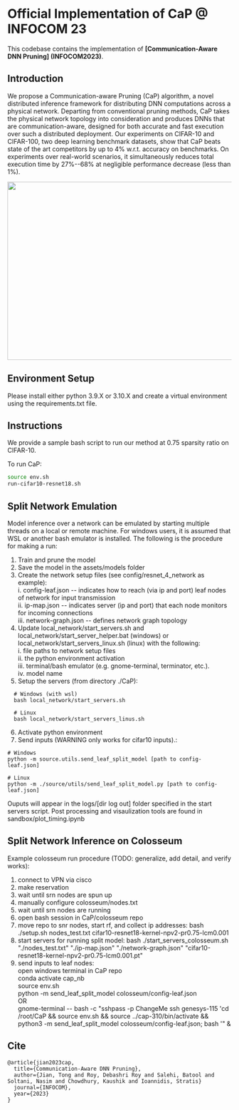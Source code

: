 # Official Implementation of CaP @ INFOCOM 23

This codebase contains the implementation of **[Communication-Aware DNN Pruning] (INFOCOM2023)**.

## Introduction
We propose a Communication-aware Pruning (CaP) algorithm, a novel distributed inference framework for distributing DNN computations across a physical network. 
Departing from conventional pruning methods, CaP takes the physical network topology into consideration and produces DNNs that are communication-aware, designed for both accurate and fast execution over such a distributed deployment. 
Our experiments on CIFAR-10 and CIFAR-100, two deep learning benchmark datasets, show that CaP beats state of the art competitors by up to 4% w.r.t. accuracy on benchmarks. 
On experiments over real-world scenarios, it simultaneously reduces total execution time by 27%--68% at negligible performance decrease (less than 1%).
<p align="center">
<img src="./intro.png" width="850" height="400">
</p>


## Environment Setup
Please install either python 3.9.X or 3.10.X and create a virtual environment using the requirements.txt file.


## Instructions
We provide a sample bash script to run our method at 0.75 sparsity ratio on CIFAR-10.


To run CaP:

```bash
source env.sh
run-cifar10-resnet18.sh
```

## Split Network Emulation
Model inference over a network can be emulated by starting multiple threads on a local or remote machine. For windows users, it is assumed that WSL or another bash emulator is installed. The following is the procedure for making a run:

1. Train and prune the model
2. Save the model in the assets/models folder
3. Create the network setup files (see config/resnet_4_network as example):  
  i. config-leaf.json -- indicates how to reach (via ip and port) leaf nodes of network for input transmission  
  ii. ip-map.json -- indicates server (ip and port) that each node monitors for incoming connections  
  iii. network-graph.json -- defines network graph topology 
4. Update local_network/start_servers.sh and local_network/start_server_helper.bat (windows) or local_network/start_servers_linux.sh (linux) with the following:  
 i. file paths to network setup files  
 ii. the python environment activation  
 iii. terminal/bash emulator (e.g. gnome-terminal, terminator, etc.).  
 iv. model name 
5. Setup the servers (from directory ./CaP):  
~~~
  # Windows (with wsl) 
  bash local_network/start_servers.sh 

  # Linux 
  bash local_network/start_servers_linus.sh
~~~
6. Activate python environment  
7. Send inputs (WARNING only works for cifar10 inputs).:
~~~
# Windows 
python -m source.utils.send_leaf_split_model [path to config-leaf.json]

# Linux
python -m ./source/utils/send_leaf_split_model.py [path to config-leaf.json]
~~~

Ouputs will appear in the logs/[dir log out] folder specified in the start servers script. Post processing and visaulization tools are found in sandbox/plot_timing.ipynb

## Split Network Inference on Colosseum 
Example colosseum run procedure (TODO: generalize, add detail, and verify works):
1. connect to VPN via cisco
2. make reservation
3. wait until srn nodes are spun up
4. manually configure colosseum/nodes.txt
5. wait until srn nodes are running
6. open bash session in CaP/colosseum repo
7. move repo to snr nodes, start rf, and collect ip addresses:
  bash ./setup.sh nodes_test.txt cifar10-resnet18-kernel-npv2-pr0.75-lcm0.001
9. start servers for running split model:
  bash ./start_servers_colosseum.sh "./nodes_test.txt" "./ip-map.json" "./network-graph.json" "cifar10-resnet18-kernel-npv2-pr0.75-lcm0.001.pt"
10. send inputs to leaf nodes:  
  open windows terminal in CaP repo  
  conda activate cap_nb  
  source env.sh  
  python -m send_leaf_split_model colosseum/config-leaf.json  
  OR  
  gnome-terminal -- bash -c "sshpass -p ChangeMe ssh genesys-115 'cd /root/CaP && source env.sh && source ../cap-310/bin/activate && python3 -m send_leaf_split_model colosseum/config-leaf.json; bash '" &


## Cite
```
@article{jian2023cap,
  title={Communication-Aware DNN Pruning},
  author={Jian, Tong and Roy, Debashri Roy and Salehi, Batool and Soltani, Nasim and Chowdhury, Kaushik and Ioannidis, Stratis}
  journal={INFOCOM},
  year={2023}
}
```
